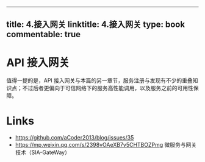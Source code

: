 
---
title: 4.接入网关
linktitle: 4.接入网关
type: book
commentable: true
---

# API 接入网关

值得一提的是，API 接入网关与本篇的另一章节，服务注册与发现有不少的重叠知识点；不过后者更偏向于可信网络下的服务高性能调用，以及服务之前的可用性保障。

# Links

- https://github.com/aCoder2013/blog/issues/35
- https://mp.weixin.qq.com/s/2398vOAeXB7v5CHTBOZPmg 微服务与网关技术（SIA-GateWay）

    
